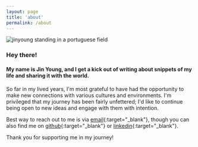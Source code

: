 ```yaml
---
layout: page
title: 'about'
permalink: /about
---
```

<div class='profile-pic'>
<img src="{{ site.baseurl }}/assets/images/obidos.jpeg" id='circular' alt='jinyoung standing in a portuguese field'>
</div>

### Hey there!

#### My name is Jin Young, and I get a kick out of writing about snippets of my life and sharing it with the world. 

So far in my lived years, I'm most grateful to have had the opportunity to make new connections with various cultures and environments. I'm privileged that my journey has been fairly unfettered; I'd like to continue being open to new ideas and engage with them with intention. 

Best way to reach out to me is via [email](mailto:jinyoungsjourney@gmail.com){:target="_blank"}, though you can also find me on [github](https://github.com/jinyoungch0i){:target="_blank"} or [linkedin](https://linkedin.com/jinyoungch0i){:target="_blank"}.

Thank you for supporting me in my journey! 
